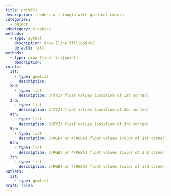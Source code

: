 ```yaml
---
title: primTri
description: renders a triangle with gradient colors
categories:
  - object
pdcategory: Graphics
methods:
  - type: symbol
    description: draw [line|fill|point]
    default: fill
methods:
  - type: draw [line|fill|point]
    description:
inlets:
  1st:
    - type: gemlist
      description:
  2nd:
    - type: list
      description: 3(XYZ) float values (position of 1st corner)
  3rd:
    - type: list
      description: 3(XYZ) float values (position of 2nd corner)
  4th:
    - type: list
      description: 3(XYZ) float values (position of 3rd corner)
  5th:
    - type: list
      description: 3(RGB) or 4(RGBA) float values (color of 1st corner)
  6th:
    - type: list
      description: 3(RGB) or 4(RGBA) float values (color of 2nd corner)
  7th:
    - type: list
      description: 3(RGB) or 4(RGBA) float values (color of 3rd corner)
outlets:
  1st:
    - type: gemlist
draft: false
---
```

